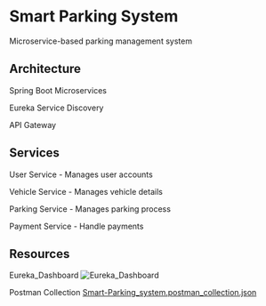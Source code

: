 # Smart Parking System
  Microservice-based parking management system

## Architecture
  Spring Boot Microservices
  
  Eureka Service Discovery
  
  API Gateway

## Services
  User Service - Manages user accounts
  
  Vehicle Service - Manages vehicle details
  
  Parking Service - Manages parking process
  
  Payment Service - Handle payments

## Resources
  Eureka_Dashboard
    ![Eureka_Dashboard](https://github.com/user-attachments/assets/852f7be6-6804-4886-84f5-a98c9d1508e0)

  Postman Collection
    [Smart-Parking_system.postman_collection.json](https://github.com/user-attachments/files/20907639/Smart-Parking_system.postman_collection.json)

    
